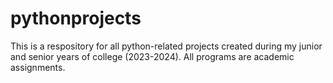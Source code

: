 # pythonprojects
This is a respository for all python-related projects created during my junior and senior years of college (2023-2024).
All programs are academic assignments. 
